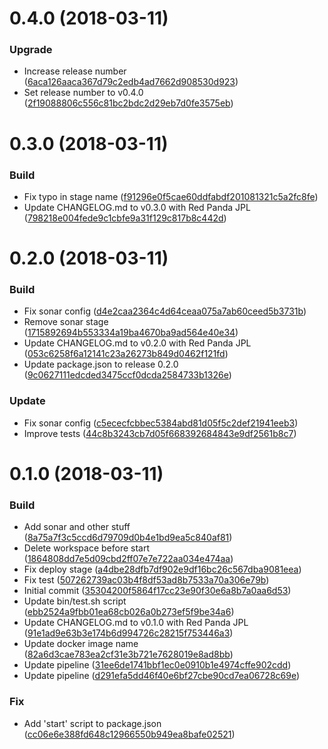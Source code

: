 <a name="0.4.0"></a>
# 0.4.0 (2018-03-11)


### Upgrade

* Increase release number ([6aca126aaca367d79c2edb4ad7662d908530d923](https://github.com/jenkins-workshop-kairosds/api-status/commit/6aca126aaca367d79c2edb4ad7662d908530d923))
* Set release number to v0.4.0 ([2f19088806c556c81bc2bdc2d29eb7d0fe3575eb](https://github.com/jenkins-workshop-kairosds/api-status/commit/2f19088806c556c81bc2bdc2d29eb7d0fe3575eb))



<a name="0.3.0"></a>
# 0.3.0 (2018-03-11)


### Build

* Fix typo in stage name ([f91296e0f5cae60ddfabdf201081321c5a2fc8fe](https://github.com/jenkins-workshop-kairosds/api-status/commit/f91296e0f5cae60ddfabdf201081321c5a2fc8fe))
* Update CHANGELOG.md to v0.3.0 with Red Panda JPL ([798218e004fede9c1cbfe9a31f129c817b8c442d](https://github.com/jenkins-workshop-kairosds/api-status/commit/798218e004fede9c1cbfe9a31f129c817b8c442d))



<a name="0.2.0"></a>
# 0.2.0 (2018-03-11)


### Build

* Fix sonar config ([d4e2caa2364c4d64ceaa075a7ab60ceed5b3731b](https://github.com/jenkins-workshop-kairosds/api-status/commit/d4e2caa2364c4d64ceaa075a7ab60ceed5b3731b))
* Remove sonar stage ([1715892694b553334a19ba4670ba9ad564e40e34](https://github.com/jenkins-workshop-kairosds/api-status/commit/1715892694b553334a19ba4670ba9ad564e40e34))
* Update CHANGELOG.md to v0.2.0 with Red Panda JPL ([053c6258f6a12141c23a26273b849d0462f121fd](https://github.com/jenkins-workshop-kairosds/api-status/commit/053c6258f6a12141c23a26273b849d0462f121fd))
* Update package.json to release 0.2.0 ([9c0627111edcded3475ccf0dcda2584733b1326e](https://github.com/jenkins-workshop-kairosds/api-status/commit/9c0627111edcded3475ccf0dcda2584733b1326e))

### Update

* Fix sonar config ([c5ececfcbbec5384abd81d05f5c2def21941eeb3](https://github.com/jenkins-workshop-kairosds/api-status/commit/c5ececfcbbec5384abd81d05f5c2def21941eeb3))
* Improve tests ([44c8b3243cb7d05f668392684843e9df2561b8c7](https://github.com/jenkins-workshop-kairosds/api-status/commit/44c8b3243cb7d05f668392684843e9df2561b8c7))



<a name="0.1.0"></a>
# 0.1.0 (2018-03-11)


### Build

* Add sonar and other stuff ([8a75a7f3c5ccd6d79709d0b4e1bd9ea5c840af81](https://github.com/jenkins-workshop-kairosds/api-status/commit/8a75a7f3c5ccd6d79709d0b4e1bd9ea5c840af81))
* Delete workspace before start ([1864808dd7e5d09cbd2ff07e7e722aa034e474aa](https://github.com/jenkins-workshop-kairosds/api-status/commit/1864808dd7e5d09cbd2ff07e7e722aa034e474aa))
* Fix deploy stage ([a4dbe28dfb7df902e9df16bc26c567dba9081eea](https://github.com/jenkins-workshop-kairosds/api-status/commit/a4dbe28dfb7df902e9df16bc26c567dba9081eea))
* Fix test ([507262739ac03b4f8df53ad8b7533a70a306e79b](https://github.com/jenkins-workshop-kairosds/api-status/commit/507262739ac03b4f8df53ad8b7533a70a306e79b))
* Initial commit ([35304200f5864f17cc23e90f30e6a8b7a0aa6d53](https://github.com/jenkins-workshop-kairosds/api-status/commit/35304200f5864f17cc23e90f30e6a8b7a0aa6d53))
* Update bin/test.sh script ([ebb2524a9fbb01ea68cb026a0b273ef5f9be34a6](https://github.com/jenkins-workshop-kairosds/api-status/commit/ebb2524a9fbb01ea68cb026a0b273ef5f9be34a6))
* Update CHANGELOG.md to v0.1.0 with Red Panda JPL ([91e1ad9e63b3e174b6d994726c28215f753446a3](https://github.com/jenkins-workshop-kairosds/api-status/commit/91e1ad9e63b3e174b6d994726c28215f753446a3))
* Update docker image name ([82a6d3cae783ea2cf31e3b721e7628019e8ad8bb](https://github.com/jenkins-workshop-kairosds/api-status/commit/82a6d3cae783ea2cf31e3b721e7628019e8ad8bb))
* Update pipeline ([31ee6de1741bbf1ec0e0910b1e4974cffe902cdd](https://github.com/jenkins-workshop-kairosds/api-status/commit/31ee6de1741bbf1ec0e0910b1e4974cffe902cdd))
* Update pipeline ([d291efa5dd46f40e6bf27cbe90cd7ea06728c69e](https://github.com/jenkins-workshop-kairosds/api-status/commit/d291efa5dd46f40e6bf27cbe90cd7ea06728c69e))

### Fix

* Add 'start' script to package.json ([cc06e6e388fd648c12966550b949ea8bafe02521](https://github.com/jenkins-workshop-kairosds/api-status/commit/cc06e6e388fd648c12966550b949ea8bafe02521))



